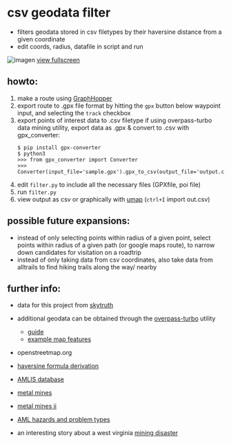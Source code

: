 # csv geodata filter

 - filters geodata stored in csv filetypes by their haversine distance from a given coordinate
 - edit coords, radius, datafile in script and run

![imagen](https://user-images.githubusercontent.com/78174712/180298550-7f5bee8b-0a2a-4b86-9c32-b94272738f5d.png)
[view fullscreen](https://umap.openstreetmap.fr/es/map/canada-trip_790135)

## howto:

 1. make a route using [GraphHopper](https://graphhopper.com/maps/)
 2. export route to .gpx file format by hitting the `gpx` button below waypoint input, and selecting the `track` checkbox
 3. export points of interest data to .csv filetype
	if using overpass-turbo data mining utility, export data as .gpx & convert to .csv with gpx_converter:
	```
	$ pip install gpx-converter
	$ python3
	>>> from gpx_converter import Converter
	>>> Converter(input_file='sample.gpx').gpx_to_csv(output_file='output.csv')
	```
 4. edit `filter.py` to include all the necessary files (GPXfile, poi file)
 5. run `filter.py`
 6. view output as csv or graphically with [umap](https://umap.openstreetmap.fr/es/map/new/) (`ctrl+I` import out.csv)

## possible future expansions:

 - instead of only selecting points within radius of a given point, select points within radius of a given path (or google maps route), to narrow down candidates for visitation on a roadtrip
 - instead of only taking data from csv coordinates, also take data from alltrails to find hiking trails along the way/ nearby

## further info:

 - data for this project from [skytruth](https://skytruth.org/2015/10/mapping-abandoned-coal-mines/)
 - additional geodata can be obtained through the [overpass-turbo](https://overpass-turbo.eu/) utility
	- [guide](https://wiki.openstreetmap.org/wiki/Overpass_API/Overpass_API_by_Example)
	- [example map features](https://wiki.openstreetmap.org/wiki/ES:Objetos_del_mapa)
 - openstreetmap.org
 - [haversine formula derivation](https://web.archive.org/web/20200120134215/http://mathforum.org/library/drmath/view/51879.html)
 - [AMLIS database](https://www.osmre.gov/programs/e-amlis)
 - [metal mines](https://skytruth-org.carto.com/tables/mrds_pp_nam_comtype_b_m_null/public)
 - [metal mines ii](https://skytruth-org.carto.com/viz/8e8d33f1-9a26-442a-93be-365df5c94190/public_map)
 - [AML hazards and problem types](https://www.dep.pa.gov/Business/Land/Mining/AbandonedMineReclamation/AMLProgramInformation/Pages/AMLHazards.aspx)

 - an interesting story about a west virginia [mining disaster](https://www.cheat.org/about/history/)

